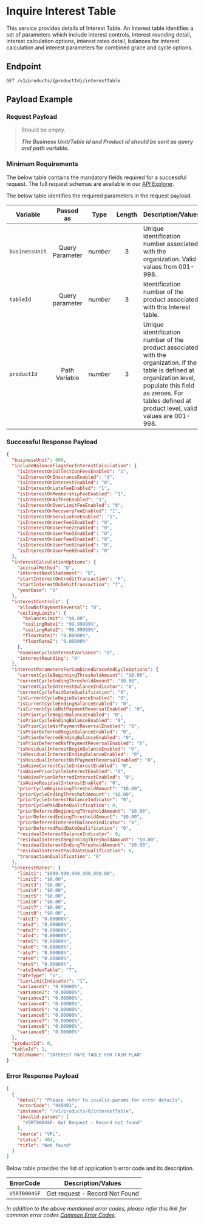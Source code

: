 # Inquire Interest Table

This service provides details of Interest Table. An Interest table identifies a set of parameters which include interest controls, interest rounding detail, interest calculation options, interest rates detail, balances for interest calculation and interest parameters for combined grace and cycle options.

## Endpoint

`GET /v1/products/{productId}/interestTable`

## Payload Example

### Request Payload

>Should be empty. 
>
>***The Business Unit/Table id and Product id should be sent as query and path variable.***


### Minimum Requirements

The below table contains the mandatory fields required for a successful request. The full request schemas are available in our [API Explorer](../api/?type=get&path=/v1/products/{productId}/interestTable).

The below table identifies the required parameters in the request payload.

| Variable | Passed as | Type | Length | Description/Values |
| -------- | :-------: | :--: | :------------: | ------------------ |
| `businessUnit` | Query Parameter | *number* | 3 | Unique identification number associated with the organization. Valid values from 001-998. | 
| `tableId` | Query parameter | *number* | 3 | Identification number of the product associated with this Interest table. | 
| `productId` | Path Variable | *number* | 3 | Unique identification number of the product associated with the organization. If the table is defined at organization level, populate this field as zeroes. For tables defined at product level, valid values are 001-998. | 

### Successful Response Payload

```json
{
  "businessUnit": 600,
  "includeBalanceFlagsForInterestCalculation": {
    "isInterestOnCollectionFeesEnabled": "1",
    "isInterestOnInsuranceEnabled": "0",
    "isInterestOnInterestEnabled": "0",
    "isInterestOnLateFeeEnabled": "1",
    "isInterestOnMembershipFeeEnabled": "1",
    "isInterestOnNsfFeeEnabled": "1",
    "isInterestOnOverLimitFeeEnabled": "0",
    "isInterestOnRecoveryFeeEnabled": "1",
    "isInterestOnServiceFeeEnabled": "1",
    "isInterestOnUserFee1Enabled": "0",
    "isInterestOnUserFee2Enabled": "0",
    "isInterestOnUserFee3Enabled": "0",
    "isInterestOnUserFee4Enabled": "0",
    "isInterestOnUserFee5Enabled": "0",
    "isInterestOnUserFee6Enabled": "0"
  },
  "interestCalculationOptions": {
    "accrualMethod": "D",
    "interestNextStatement": "D",
    "startInterestOnCreditTransaction": "P",
    "startInterestOnDebitTransaction": "T",
    "yearBase": "0"
  },
  "interestControls": {
    "allowNsfPaymentReversal": "0",
    "ceilingLimits": {
      "balanceLimit": "$0.00",
      "ceilingRate1": "99.99999%",
      "ceilingRate2": "99.99999%",
      "floorRate1": "0.00000%",
      "floorRate2": "0.00000%"
    },
    "examineCycleInterestVariance": "0",
    "interestRounding": "0"
  },
  "interestParametersForCombinedGraceAndCycleOptions": {
    "currentCycleBeginningThresholdAmount": "$0.00",
    "currentCycleEndingThresholdAmount": "$0.00",
    "currentCycleInterestBalanceIndicator": "0",
    "currentCyclePaidDateQualification": "0",
    "isCurrentCycleBeginBalanceEnabled": "0",
    "isCurrentCycleEndingBalanceEnabled": "0",
    "isCurrentCycleNsfPaymentReversalEnabled": "0",
    "isPriorCycleBeginBalanceEnabled": "0",
    "isPriorCycleEndingBalanceEnabled": "0",
    "isPriorCycleNsfPaymentReversalEnabled": "0",
    "isPriorDeferredBeginBalanceEnabled": "0",
    "isPriorDeferredEndingBalanceEnabled": "0",
    "isPriorDeferredNsfPaymentReversalEnabled": "0",
    "isResidualInterestBeginBalanceEnabled": "0",
    "isResidualInterestEndingBalanceEnabled": "0",
    "isResidualInterestNsfPaymentReversalEnabled": "0",
    "isWaiveCurrentCycleInterestEnabled": "0",
    "isWaivePriorCycleInterestEnabled": "0",
    "isWaivePriorDeferredInterestEnabled": "0",
    "isWaiveResidualInterestEnabled": "0",
    "priorCycleBeginningThresholdAmount": "$0.00",
    "priorCycleEndingThresholdAmount": "$0.00",
    "priorCycleInterestBalanceIndicator": "0",
    "priorCyclePaidDateQualification": 0,
    "priorDeferredBeginningThresholdAmount": "$0.00",
    "priorDeferredEndingThresholdAmount": "$0.00",
    "priorDeferredInterestBalanceIndicator": "0",
    "priorDeferredPaidDateQualification": "0",
    "residualInterestBalanceIndicator": 0,
    "residualInterestBeginningThresholdAmount": "$0.00",
    "residualInterestEndingThresholdAmount": "$0.00",
    "residualInterestPaidDateQualification": 0,
    "transactionQualification": "0"
  },
  "interestRates": {
    "limit1": "$999,999,999,999,999.00",
    "limit2": "$0.00",
    "limit3": "$0.00",
    "limit4": "$0.00",
    "limit5": "$0.00",
    "limit6": "$0.00",
    "limit7": "$0.00",
    "limit8": "$0.00",
    "rate1": "0.00000%",
    "rate2": "0.00000%",
    "rate3": "0.00000%",
    "rate4": "0.00000%",
    "rate5": "0.00000%",
    "rate6": "0.00000%",
    "rate7": "0.00000%",
    "rate8": "0.00000%",
    "rate9": "0.00000%",
    "rateIndexTable": "7",
    "rateType": "V",
    "tierLimitIndicator": "1",
    "variance1": "8.99000%",
    "variance2": "0.00000%",
    "variance3": "0.00000%",
    "variance4": "0.00000%",
    "variance5": "0.00000%",
    "variance6": "0.00000%",
    "variance7": "0.00000%",
    "variance8": "0.00000%",
    "variance9": "0.00000%"
  },
  "productId": 0,
  "tableId": 1,
  "tableName": "INTEREST RATE TABLE FOR CASH PLAN"
}
```

### Error Response Payload

```json
[
  {
    "detail": "Please refer to invalid-params for error details",
    "errorCode": "440401",
    "instance": "/v1/products/0/interestTable",
    "invalid-params": [
      "V5RT0004SF: Get Request - Record not found"
    ],
    "source": "VPL",
    "status": 404,
    "title": "Not found"
  }
]
```

Below table provides the list of application's error code and its description.

| ErrorCode |  Description/Values |
| --------  | ------------------ |
| `V5RT0004SF` | Get request - Record Not Found |

*In addition to the above mentioned error codes, please refer this link for common error codes [Common Error Codes](?path=docs/Common_Error_Code.md).*
